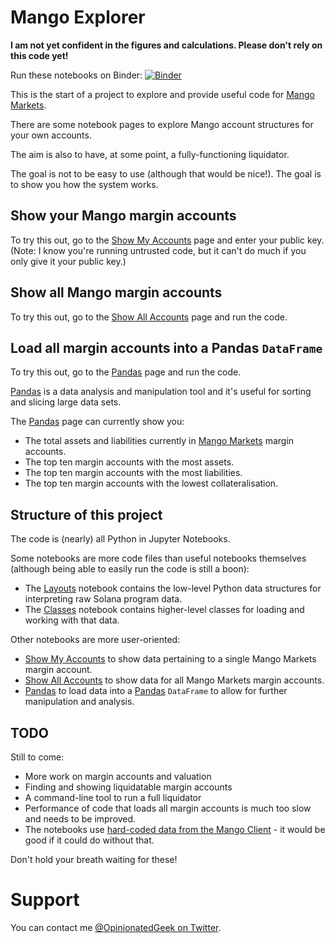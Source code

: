 # Mango Explorer

**I am not yet confident in the figures and calculations. Please don't rely on this code yet!**

Run these notebooks on Binder: [![Binder](https://mybinder.org/badge_logo.svg)](https://mybinder.org/v2/gl/OpinionatedGeek%2Fmango-explorer/HEAD)

This is the start of a project to explore and provide useful code for [Mango Markets](https://mango.markets/).

There are some notebook pages to explore Mango account structures for your own accounts.

The aim is also to have, at some point, a fully-functioning liquidator.

The goal is not to be easy to use (although that would be nice!). The goal is to show you how the system works.


## Show your Mango margin accounts

To try this out, go to the [Show My Accounts](ShowMyAccounts.ipynb) page and enter your public key. (Note: I know you're running untrusted code, but it can't do much if you only give it your public key.)


## Show all Mango margin accounts

To try this out, go to the [Show All Accounts](ShowAllAccounts.ipynb) page and run the code.


## Load all margin accounts into a Pandas `DataFrame`

To try this out, go to the [Pandas](Pandas.ipynb) page and run the code.

[Pandas](https://pandas.pydata.org/) is a data analysis and manipulation tool and it's useful for sorting and slicing large data sets.

The [Pandas](Pandas.ipynb) page can currently show you:
* The total assets and liabilities currently in [Mango Markets](https://mango.markets/) margin accounts.
* The top ten margin accounts with the most assets.
* The top ten margin accounts with the most liabilities.
* The top ten margin accounts with the lowest collateralisation.


## Structure of this project

The code is (nearly) all Python in Jupyter Notebooks.

Some notebooks are more code files than useful notebooks themselves (although being able to easily run the code is still a boon):
* The [Layouts](Layouts.ipynb) notebook contains the low-level Python data structures for interpreting raw Solana program data.
* The [Classes](Classes.ipynb) notebook contains higher-level classes for loading and working with that data.

Other notebooks are more user-oriented:
* [Show My Accounts](ShowMyAccounts.ipynb) to show data pertaining to a single Mango Markets margin account.
* [Show All Accounts](ShowAllAccounts.ipynb) to show data for all Mango Markets margin accounts.
* [Pandas](Pandas.ipynb) to load data into a [Pandas](https://pandas.pydata.org/) `DataFrame` to allow for further manipulation and analysis.


## TODO

Still to come:
* More work on margin accounts and valuation
* Finding and showing liquidatable margin accounts
* A command-line tool to run a full liquidator
* Performance of code that loads all margin accounts is much too slow and needs to be improved.
* The notebooks use [hard-coded data from the Mango Client](https://raw.githubusercontent.com/blockworks-foundation/mango-client-ts/main/src/ids.json) - it would be good if it could do without that.

Don't hold your breath waiting for these!


# Support

You can contact me [@OpinionatedGeek on Twitter](https://twitter.com/OpinionatedGeek).
